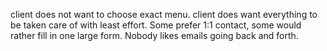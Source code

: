 client does not want to choose exact menu.
client does want everything to be taken care of with least effort.
Some prefer 1:1 contact, some would rather fill in one large form.
Nobody likes emails going back and forth.
